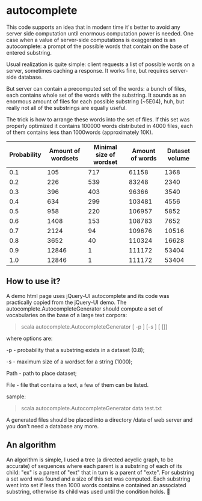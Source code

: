 autocomplete
============

This code supports an idea that in modern time it's better to avoid any server side computation until enormous computation power is needed. One case when a value of server-side computations is exaggerated is an autocomplete: a prompt of the possible words that contain on the base of  entered substring.

Usual realization is quite simple: client requests a list of possible words on a server, sometimes caching a response. It works fine, but requires server-side database. 

But server can contain a precomputed set of the words: a bunch of files, each  contains whole set of the words with the substring. It sounds as an enormous amount of files for each possible substring (~5E04), huh, but really not  all of the substrings are equally useful. 

The trick is how to arrange these words into the set of files. If this set was properly optimized it contains 100000 words distributed in 4000 files, each of them contains less than 1000words (approximately 10K).


| Probability | Amount of wordsets | Minimal size of wordset | Amount of words | Dataset volume |
|-------------|--------------------|-------------------------|-----------------|----------------|
| 0.1         | 105   | 717 | 61158  | 1368  |
| 0.2         | 226   | 539 | 83248  | 2340  |
| 0.3         | 396   | 403 | 96366  | 3540  |
| 0.4         | 634   | 299 | 103481 | 4556  |
| 0.5         | 958   | 220 | 106957 | 5852  |
| 0.6         | 1408  | 153 | 108783 | 7652  |
| 0.7         | 2124  | 94  | 109676 | 10516 |
| 0.8         | 3652  | 40  | 110324 | 16628 |
| 0.9         | 12846 | 1   | 111172 | 53404 |
| 1.0         | 12846 | 1   | 111172 | 53404 |

 
How to use it?
-----------------
A demo html page uses jQuery-UI autocomplete and its code was practically copied from the jQuery-UI demo. The autocomplete.AutocompleteGenerator should compute a set of vocabularies on the base of a large text corpora:

   > scala autocomplete.AutocompleteGenerator [ -p <Double>] [-s <Int>] <Path> [<File> []]

where options are:

   -p <Double> - probability that a substring exists in a dataset (0.8);

   -s <Int> - maximum size of a wordset for a string (1000);

   Path - path to place dataset;

   File - file that contains a text, a few of them can be listed.

sample:

   > scala autocomplete.AutocompleteGenerator data test.txt

A generated files should be placed into a directory /data of web server and you don't need a database any more.





An algorithm
-----------------
An algorithm is simple, I used a tree (a directed acyclic graph, to be accurate) of sequences where each parent is a substring of each of its child: "ex" is a parent of "ext" that in turn is a  parent of "exte". For substring a set word was found and a size of this set was computed. Each substring went into set if less then 1000 words contains e contained an associated substring, otherwise its child was used until the condition holds.


